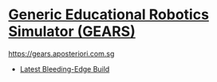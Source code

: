 # [Generic Educational Robotics Simulator (GEARS)](https://github.com/QuirkyCort/gears)

https://gears.aposteriori.com.sg
- [Latest Bleeding-Edge Build](https://quirkycort.github.io/gears/public)
